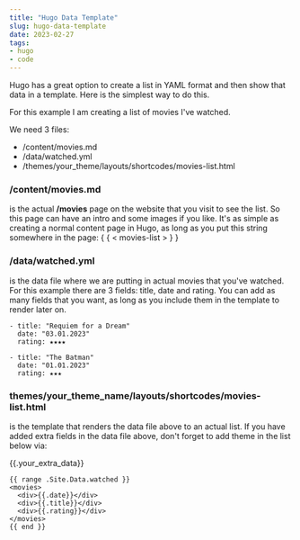 ```yaml
---
title: "Hugo Data Template"
slug: hugo-data-template
date: 2023-02-27
tags:
- hugo
- code
---
```


Hugo has a great option to create a list in YAML format and then show that data in a template. Here is the simplest way to do this.

For this example I am creating a list of movies I've watched.

We need 3 files:

- /content/movies.md
- /data/watched.yml
- /themes/your_theme/layouts/shortcodes/movies-list.html

### /content/movies.md

is the actual **/movies** page on the website that you visit to see the list. So this page can have an intro and some images if you like. It's as simple as creating a normal content page in Hugo, as long as you put this string somewhere in the page: { { < movies-list > } }

### /data/watched.yml

is the data file where we are putting in actual movies that you've watched. For this example there are 3 fields: title, date and rating. You can add as many fields that you want, as long as you include them in the template to render later on.

```
- title: "Requiem for a Dream"
  date: "03.01.2023"
  rating: ★★★★

- title: "The Batman"
  date: "01.01.2023"
  rating: ★★★
```

### themes/your_theme_name/layouts/shortcodes/movies-list.html

is the template that renders the data file above to an actual list. If you have added extra fields in the data file above, don't forget to add theme in the list below via: <div>{{.your_extra_data}}</div>

```
{{ range .Site.Data.watched }}
<movies>
  <div>{{.date}}</div>
  <div>{{.title}}</div>
  <div>{{.rating}}</div>
</movies>
{{ end }}
```
